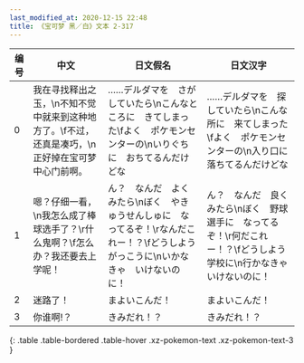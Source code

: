 ```yaml
---
last_modified_at: 2020-12-15 22:48
title: 《宝可梦 黑／白》文本 2-317
---
```

| 编号 | 中文 | 日文假名 | 日文汉字 |
| ---- | ---- | ---- | --- |
| 0 | 我在寻找释出之玉，\n不知不觉中就来到这种地方了。\f不过，还真是凑巧，\n正好掉在宝可梦中心门前啊。 | ……デルダマを　さがしていたら\nこんなところに　きてしまった\fよく　ポケモンセンターの\nいりぐちに　おちてるんだけどな | ……デルダマを　探していたら\nこんな所に　来てしまった\fよく　ポケモンセンターの\n入り口に　落ちてるんだけどな |
| 1 | 嗯？仔细一看，\n我怎么成了棒球选手了？\r什么鬼啊？\f怎么办？我还要去上学呢！ | ん？　なんだ　よくみたら\nぼく　やきゅうせんしゅに　なってるぞ！\rなんだこれー！？\fどうしよう　がっこうに\nいかなきゃ　いけないのに！ | ん？　なんだ　良くみたら\nぼく　野球選手に　なってるぞ！\r何だこれー！？\fどうしよう　学校に\n行かなきゃ　いけないのに！ |
| 2 | 迷路了！ | まよいこんだ！ | まよいこんだ！ |
| 3 | 你谁啊!？ | きみだれ！？ | きみだれ！？ |
{: .table .table-bordered .table-hover .xz-pokemon-text .xz-pokemon-text-3 }